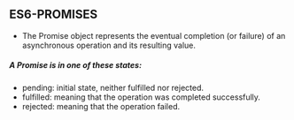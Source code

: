 ## ES6-PROMISES

* The Promise object represents the eventual completion (or failure) of an asynchronous operation and its resulting value.

##### A Promise is in one of these states:

* pending: initial state, neither fulfilled nor rejected.
* fulfilled: meaning that the operation was completed successfully.
* rejected: meaning that the operation failed.